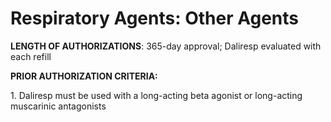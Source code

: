 # Respiratory Agents: Other Agents

**LENGTH OF AUTHORIZATIONS**: 365-day approval; Daliresp evaluated with each refill

**PRIOR AUTHORIZATION CRITERIA:**

1\. Daliresp must be used with a long-acting beta agonist or long-acting muscarinic antagonists